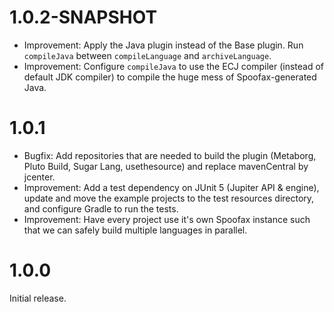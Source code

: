 # 1.0.2-SNAPSHOT

* Improvement: Apply the Java plugin instead of the Base plugin. Run `compileJava` between `compileLanguage` and `archiveLanguage`.
* Improvement: Configure `compileJava` to use the ECJ compiler (instead of default JDK compiler) to compile the huge mess of Spoofax-generated Java.

# 1.0.1

* Bugfix: Add repositories that are needed to build the plugin (Metaborg, Pluto Build, Sugar Lang, usethesource) and replace mavenCentral by jcenter.
* Improvement: Add a test dependency on JUnit 5 (Jupiter API & engine), update and move the example projects to the test resources directory, and configure Gradle to run the tests.
* Improvement: Have every project use it's own Spoofax instance such that we can safely build multiple languages in parallel.

# 1.0.0

Initial release.
